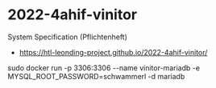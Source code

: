 # 2022-4ahif-vinitor
System Specification (Pflichtenheft)
- https://htl-leonding-project.github.io/2022-4ahif-vinitor/

sudo docker run -p 3306:3306 --name vinitor-mariadb -e MYSQL_ROOT_PASSWORD=schwammerl -d mariadb


